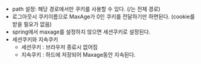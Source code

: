 - path 설정: 해당 경로에서만 쿠키를 사용할 수 있다. (/는 전체 경로)
- 로그아웃시 쿠키이름으로 MaxAge가 0인 쿠키를 전달하기만 하면된다. (cookie를 받을 필요가 없음)
- spring에서 maxage를 설정하지 않으면 세션쿠키로 설정된다.
- 세션쿠키와 지속쿠키
    - 세션쿠키 : 브라우저 종료시 없어짐
    - 지속쿠키 : 하드에 저장되어 Maxage동안 지속된다.